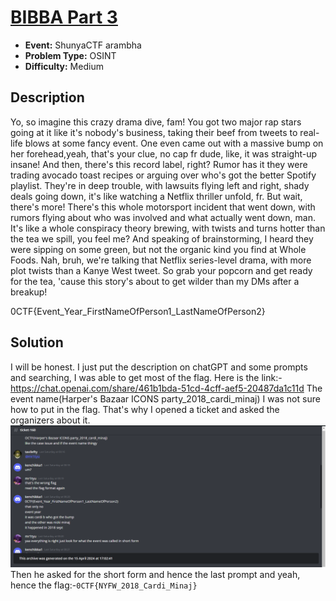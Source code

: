 # <u>BIBBA Part 3</u>

* **Event:** ShunyaCTF arambha
* **Problem Type:** OSINT
* **Difficulty:** Medium

## Description
Yo, so imagine this crazy drama dive, fam! You got two major rap stars going at it like it's nobody's business, taking their beef from tweets to real-life blows at some fancy event. One even came out with a massive bump on her forehead,yeah, that's your clue, no cap fr dude, like, it was straight-up insane! And then, there's this record label, right? Rumor has it they were trading avocado toast recipes or arguing over who's got the better Spotify playlist. They're in deep trouble, with lawsuits flying left and right, shady deals going down, it's like watching a Netflix thriller unfold, fr. But wait, there's more! There's this whole motorsport incident that went down, with rumors flying about who was involved and what actually went down, man. It's like a whole conspiracy theory brewing, with twists and turns hotter than the tea we spill, you feel me? And speaking of brainstorming, I heard they were sipping on some green, but not the organic kind you find at Whole Foods. Nah, bruh, we're talking that Netflix series-level drama, with more plot twists than a Kanye West tweet. So grab your popcorn and get ready for the tea, 'cause this story's about to get wilder than my DMs after a breakup!

0CTF{Event_Year_FirstNameOfPerson1_LastNameOfPerson2}
## Solution

I will be honest. I just put the description on chatGPT and some prompts and searching, I was able to get most of the flag. 
Here is the link:- https://chat.openai.com/share/461b1bda-51cd-4cff-aef5-20487da1c11d
The event name(Harper's Bazaar ICONS party_2018_cardi_minaj) I was not sure how to put in the flag. That's why I opened a ticket and asked the organizers about it.
![](ticket.png)
Then he asked for the short form and hence the last prompt and yeah, hence the flag:-`0CTF{NYFW_2018_Cardi_Minaj}`